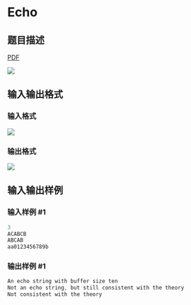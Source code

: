 # Echo

## 题目描述

[problemUrl]: https://uva.onlinejudge.org/index.php?option=com_onlinejudge&Itemid=8&category=12&page=show_problem&problem=986

[PDF](https://uva.onlinejudge.org/external/100/p10045.pdf)

![](https://cdn.luogu.com.cn/upload/vjudge_pic/UVA10045/75fd1bace07bb15caabf6ec66732072ffe79eea4.png)

## 输入输出格式

### 输入格式

![](https://cdn.luogu.com.cn/upload/vjudge_pic/UVA10045/abdbc64453bf3afa493430b5f4cb2430e434d571.png)

### 输出格式

![](https://cdn.luogu.com.cn/upload/vjudge_pic/UVA10045/5a26a5c2769f442655cc97cbede9be390447125d.png)

## 输入输出样例

### 输入样例 #1

```cpp
3
ACABCB
ABCAB
aa0123456789b
```


### 输出样例 #1

```cpp
An echo string with buffer size ten
Not an echo string, but still consistent with the theory
Not consistent with the theory
```


